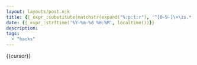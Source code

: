 ```yaml
---
layout: layouts/post.njk
title: {{_expr_:substitute(matchstr(expand("%:p:t:r"), '^[0-9-]\+\zs.*'), '[-_]', ' ', 'g')}}
date: {{_expr_:strftime('%Y-%m-%d %H:%M', localtime())}}
description:
tags:
  - "hacks"
---
```

{{_cursor_}}
